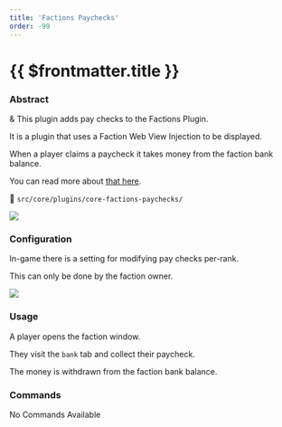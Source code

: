 ```yaml
---
title: 'Factions Paychecks'
order: -99
---
```


# {{ $frontmatter.title }}

### Abstract
&
This plugin adds pay checks to the Factions Plugin.

It is a plugin that uses a Faction Web View Injection to be displayed.

When a player claims a paycheck it takes money from the faction bank balance.

You can read more about [that here](../factions/config-webview-injections.md).

📁 `src/core/plugins/core-factions-paychecks/`

![](https://i.imgur.com/D0vBfDZ.png)

### Configuration

In-game there is a setting for modifying pay checks per-rank.

This can only be done by the faction owner.

![](https://i.imgur.com/gZ3YxIk.png)

### Usage

A player opens the faction window.

They visit the `bank` tab and collect their paycheck.

The money is withdrawn from the faction bank balance.

### Commands

No Commands Available
